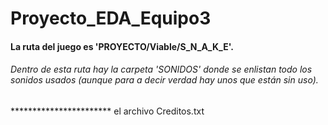 # Proyecto_EDA_Equipo3
#### La ruta del juego es 'PROYECTO/Viable/S_N_A_K_E'.

  ###### Dentro de esta ruta hay la carpeta 'SONIDOS' donde se enlistan todo los sonidos usados (aunque para a decir verdad hay unos que están sin uso).
  *********************** el archivo Creditos.txt
